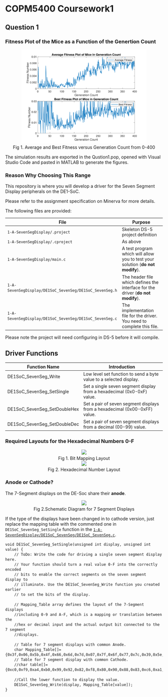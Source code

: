# COPM5400 Coursework1

## Question 1 

### Fitness Plot of the Mice as a Function of the Genertion Count
<div align=center><img width="400" src="https://raw.githubusercontent.com/Neowless/COMP5400CW1/e1373e0b9de5c8d6b2b86aaf0ce66d0b625631d2/Question1/0-400.svg"/></div>

<div align=center><text>Fig 1. Average and Best Fitness versus Generation Count from 0-400</text></div>

The simulation results are exported in the Qustion1.pop, opened with Visual Studio Code and pasted in MATLAB to generate the figures.

### Reason Why Choosing This Range

This repository is where you will develop a driver for the Seven Segment Display peripherals on the DE1-SoC.

Please refer to the assignment specification on Minerva for more details.

The following files are provided:
 
| File | Purpose |
| ---  | --- |
| `1-A-SevenSegDisplay/.project`      | Skeleton DS-5 project definition |
| `1-A-SevenSegDisplay/.cproject`     | As above |
| `1-A-SevenSegDisplay/main.c`        | A test program which will allow you to test your solution (**do not modify**). |
| `1-A-SevenSegDisplay/DE1SoC_SevenSeg/DE1SoC_SevenSeg.h` | The header file which defines the interface for the driver (**do not modify**). |
| `1-A-SevenSegDisplay/DE1SoC_SevenSeg/DE1SoC_SevenSeg.c` | The implementation file for the driver. You need to complete this file. |

Please note the project will need configuring in DS-5 before it will compile.

## Driver Functions 

| Function Name  | Introduction
| ---  | --- |
| DE1SoC_SevenSeg_Write         | Low level set function to send a byte value to a selected display.             |
| DE1SoC_SevenSeg_SetSingle     | Set a single seven segment display from a hexadecimal (0x0-0xF) value.    |
| DE1SoC_SevenSeg_SetDoubleHex  | Set a pair of seven segment displays from a hexadecimal (0x00-0xFF) value.  |
| DE1SoC_SevenSeg_SetDoubleDec  | Set a pair of seven segment displays from a decimal (00-99) value.          |

### Required Layouts for the Hexadecimal Numbers 0-F
<div align=center><img width="100" src="https://raw.githubusercontent.com/leeds-embedded-systems/ELEC5620M-Assignment1-Neowless/main/Bit_Layout.png?token=GHSAT0AAAAAABSHGZJDANJKLJSFW45MX2SAYROE3XA"/></div>

<div align=center><text>Fig 1. Bit Mapping Layout</text></div>

<div align=center><img width="500" src="Required_Layouts.png"/></div>

<div align=center><text>Fig 2. Hexadecimal Number Layout</text></div>

### Anode or Cathode?
The 7-Segment displays on the DE-Soc share their **anode**.

<div align=center><img width="500" src="Schematic_Diagram.png"/></div>

<div align=center><text>Fig 2.Schematic Diagram for 7 Segment Displays</text></div>

If the type of the displays have been changed in to cathode version, just replace the mapping table with the commented one in  `DE1SoC_SevenSeg_SetSingle` function in the [`1-A-SevenSegDisplay/DE1SoC_SevenSeg/DE1SoC_SevenSeg.c`](https://github.com/leeds-embedded-systems/ELEC5620M-Assignment1-Neowless/blob/main/1-A-SevenSegDisplay/DE1SoC_SevenSeg/DE1SoC_SevenSeg.c).



```
void DE1SoC_SevenSeg_SetSingle(unsigned int display, unsigned int value) {
    // ToDo: Write the code for driving a single seven segment display here.
    // Your function should turn a real value 0-F into the correctly encoded
    // bits to enable the correct segments on the seven segment display to
    // illuminate. Use the DE1SoC_SevenSeg_Write function you created earlier
    // to set the bits of the display.

	// Mapping_Table array defines the layout of the 7-Segment displays
	//including 0-9 and A-F, which is a mapping or translation between the
	//hex or decimal input and the actual output bit connected to the 7 segment
	//displays.
	
	// Table for 7 segment displays with common Anode.
	char Mapping_Table[]={0x3f,0x06,0x5b,0x4f,0x66,0x6d,0x7d,0x07,0x7f,0x6f,0x77,0x7c,0x39,0x5e,0x79,0x71};
	// Table for 7 segment display with common Cathode.
	//char table[]={0xc0,0xf9,0xa4,0xb0,0x99,0x92,0x82,0xf8,0x80,0x90,0x88,0x83,0xc6,0xa1,0x86,0x8e};

	//Call the lower function to display the value.
	DE1SoC_SevenSeg_Write(display, Mapping_Table[value]);
}
```